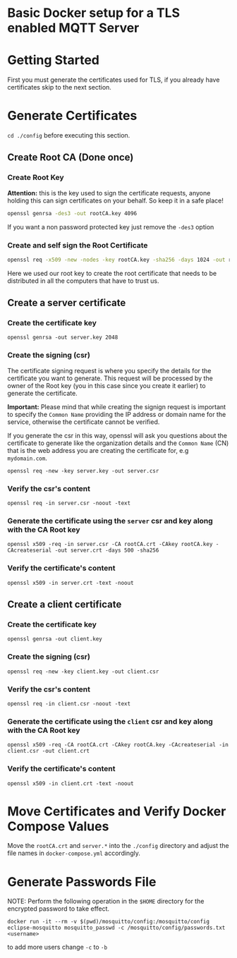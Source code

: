 # Basic Docker setup for a TLS enabled MQTT Server

# Getting Started

First you must generate the certificates used for TLS, if you already have certificates skip to the next section.

# Generate Certificates

`cd ./config` before executing this section.

## Create Root CA (Done once)

### Create Root Key

**Attention:** this is the key used to sign the certificate requests, anyone holding this can sign certificates on your behalf. So keep it in a safe place!

```bash
openssl genrsa -des3 -out rootCA.key 4096
```

If you want a non password protected key just remove the `-des3` option


### Create and self sign the Root Certificate

```bash
openssl req -x509 -new -nodes -key rootCA.key -sha256 -days 1024 -out rootCA.crt
```

Here we used our root key to create the root certificate that needs to be distributed in all the computers that have to trust us.


## Create a server certificate

### Create the certificate key

```
openssl genrsa -out server.key 2048
```

### Create the signing  (csr)

The certificate signing request is where you specify the details for the certificate you want to generate.
This request will be processed by the owner of the Root key (you in this case since you create it earlier) to generate the certificate.

**Important:** Please mind that while creating the signign request is important to specify the `Common Name` providing the IP address or domain name for the service, otherwise the certificate cannot be verified.

If you generate the csr in this way, openssl will ask you questions about the certificate to generate like the organization details and the `Common Name` (CN) that is the web address you are creating the certificate for, e.g `mydomain.com`.

```
openssl req -new -key server.key -out server.csr
```


### Verify the csr's content

```
openssl req -in server.csr -noout -text
```

### Generate the certificate using the `server` csr and key along with the CA Root key

```
openssl x509 -req -in server.csr -CA rootCA.crt -CAkey rootCA.key -CAcreateserial -out server.crt -days 500 -sha256
```

### Verify the certificate's content

```
openssl x509 -in server.crt -text -noout
```

## Create a client certificate

### Create the certificate key

```
openssl genrsa -out client.key
```

### Create the signing  (csr)

```
openssl req -new -key client.key -out client.csr
```

### Verify the csr's content

```
openssl req -in client.csr -noout -text
```

### Generate the certificate using the `client` csr and key along with the CA Root key

```
openssl x509 -req -CA rootCA.crt -CAkey rootCA.key -CAcreateserial -in client.csr -out client.crt
```

### Verify the certificate's content

```
openssl x509 -in client.crt -text -noout
```

# Move Certificates and Verify Docker Compose Values

Move the `rootCA.crt` and `server.*` into the `./config` directory and adjust the file names in `docker-compose.yml` accordingly.

# Generate Passwords File

NOTE: Perform the following operation in the `$HOME` directory for the encrypted password to take effect.

`docker run -it --rm -v $(pwd)/mosquitto/config:/mosquitto/config eclipse-mosquitto mosquitto_passwd -c /mosquitto/config/passwords.txt <username>`

to add more users change `-c` to `-b`
